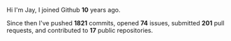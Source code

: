 Hi I'm Jay, I joined Github **10** years ago.

Since then I've pushed **1821** commits, opened **74** issues, submitted **201** pull requests, and contributed to **17** public repositories.
